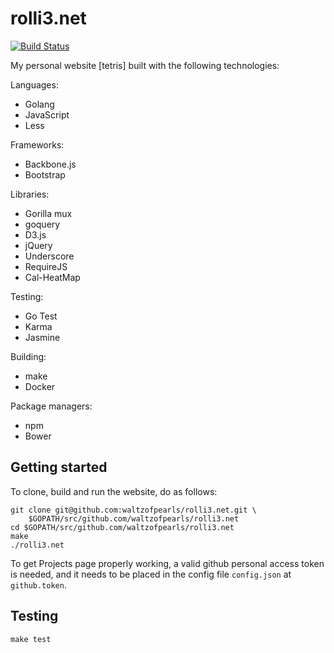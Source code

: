 # rolli3.net

[![Build Status](https://travis-ci.org/waltzofpearls/rolli3.net.svg)](https://travis-ci.org/waltzofpearls/rolli3.net)

My personal website [tetris] built with the following technologies:

Languages:

* Golang
* JavaScript
* Less

Frameworks:

* Backbone.js
* Bootstrap

Libraries:

* Gorilla mux
* goquery
* D3.js
* jQuery
* Underscore
* RequireJS
* Cal-HeatMap

Testing:

* Go Test
* Karma
* Jasmine

Building:

* make
* Docker

Package managers:

* npm
* Bower

## Getting started

To clone, build and run the website, do as follows:

```
git clone git@github.com:waltzofpearls/rolli3.net.git \
    $GOPATH/src/github.com/waltzofpearls/rolli3.net
cd $GOPATH/src/github.com/waltzofpearls/rolli3.net
make
./rolli3.net
```

To get Projects page properly working, a valid github personal access token
is needed, and it needs to be placed in the config file `config.json` at
`github.token`.

## Testing

```
make test
```
